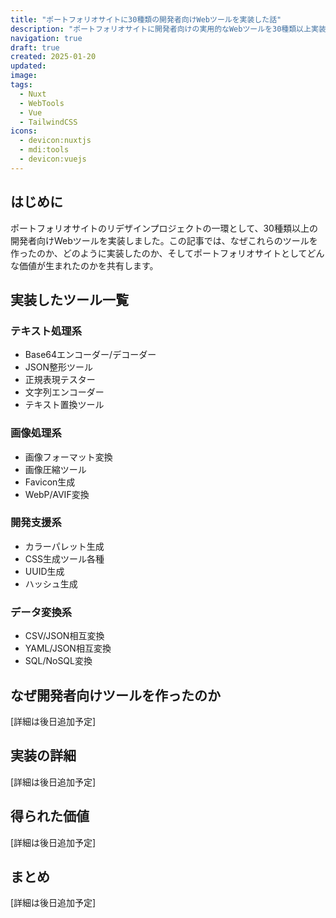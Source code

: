 ```yaml
---
title: "ポートフォリオサイトに30種類の開発者向けWebツールを実装した話"
description: "ポートフォリオサイトに開発者向けの実用的なWebツールを30種類以上実装。なぜ作ったのか、どう実装したのか、その価値について解説。"
navigation: true
draft: true
created: 2025-01-20
updated:
image:
tags:
  - Nuxt
  - WebTools
  - Vue
  - TailwindCSS
icons:
  - devicon:nuxtjs
  - mdi:tools
  - devicon:vuejs
---
```


## はじめに

ポートフォリオサイトのリデザインプロジェクトの一環として、30種類以上の開発者向けWebツールを実装しました。この記事では、なぜこれらのツールを作ったのか、どのように実装したのか、そしてポートフォリオサイトとしてどんな価値が生まれたのかを共有します。

## 実装したツール一覧

### テキスト処理系
- Base64エンコーダー/デコーダー
- JSON整形ツール
- 正規表現テスター
- 文字列エンコーダー
- テキスト置換ツール

### 画像処理系
- 画像フォーマット変換
- 画像圧縮ツール
- Favicon生成
- WebP/AVIF変換

### 開発支援系
- カラーパレット生成
- CSS生成ツール各種
- UUID生成
- ハッシュ生成

### データ変換系
- CSV/JSON相互変換
- YAML/JSON相互変換
- SQL/NoSQL変換

## なぜ開発者向けツールを作ったのか

[詳細は後日追加予定]

## 実装の詳細

[詳細は後日追加予定]

## 得られた価値

[詳細は後日追加予定]

## まとめ

[詳細は後日追加予定]